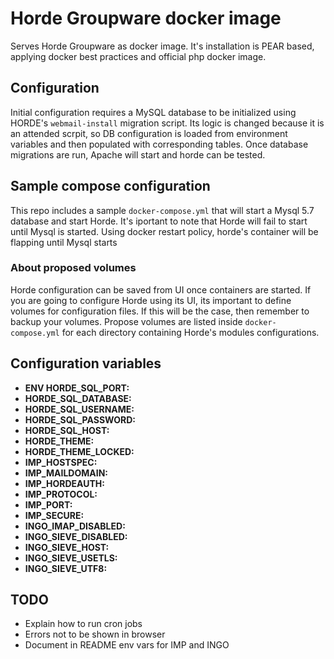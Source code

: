 # Horde Groupware docker image

Serves Horde Groupware as docker image. It's installation is PEAR based,
applying docker best practices and official php docker image.

## Configuration

Initial configuration requires a MySQL database to be initialized using
HORDE's `webmail-install` migration script. Its logic is changed because it is
an attended scrpit, so DB configuration is loaded from environment variables and
then populated with corresponding tables.
Once database migrations are run, Apache will start and horde can be tested.

## Sample compose configuration

This repo includes a sample `docker-compose.yml` that will start a Mysql 5.7
database and start Horde. It's iportant to note that Horde will fail to start
until Mysql is started. Using docker restart policy, horde's container will be
flapping until Mysql starts

### About proposed volumes

Horde configuration can be saved from UI once containers are started. If you are
going to configure Horde using its UI, its important to define volumes for
configuration files. If this will be the case, then remember to backup your
volumes.
Propose volumes are listed inside `docker-compose.yml` for each directory
containing Horde's modules configurations.

## Configuration variables

* **ENV HORDE_SQL_PORT:**
* **HORDE_SQL_DATABASE:**
* **HORDE_SQL_USERNAME:**
* **HORDE_SQL_PASSWORD:**
* **HORDE_SQL_HOST:**
* **HORDE_THEME:**
* **HORDE_THEME_LOCKED:**
* **IMP_HOSTSPEC:**
* **IMP_MAILDOMAIN:**
* **IMP_HORDEAUTH:**
* **IMP_PROTOCOL:**
* **IMP_PORT:**
* **IMP_SECURE:**
* **INGO_IMAP_DISABLED:**
* **INGO_SIEVE_DISABLED:**
* **INGO_SIEVE_HOST:**
* **INGO_SIEVE_USETLS:**
* **INGO_SIEVE_UTF8:**

## TODO

* Explain how to run cron jobs
* Errors not to be shown in browser
* Document in README env vars for IMP and INGO
